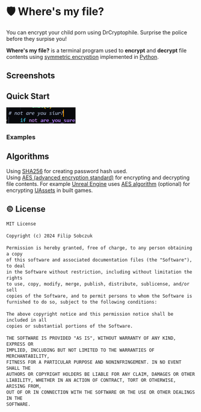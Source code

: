 # 🛡️ Where's my file?

You can encrypt your child porn using DrCryptophile. Surprise the police before they surpise you!

**Where's my file?** is a terminal program used to **encrypt** and **decrypt** file contents using [symmetric encryption](https://en.wikipedia.org/wiki/Symmetric-key_algorithm) implemented in [Python](https://www.python.org/).

## Screenshots

## Quick Start

![alt text](images/image.png)

### Examples

## Algorithms

Using [SHA256](https://pl.wikipedia.org/wiki/SHA-2) for creating password hash used.  
Using [AES (advanced encryption standard)](https://pl.wikipedia.org/wiki/Advanced_Encryption_Standard) for encrypting and decrypting file contents. For example [Unreal Engine](https://www.unrealengine.com/) uses [AES algorithm](https://pl.wikipedia.org/wiki/Advanced_Encryption_Standard) (optional) for encrypting [UAssets](https://docs.fileformat.com/game/uasset/) in built games.

## © License

```license
MIT License

Copyright (c) 2024 Filip Sobczuk

Permission is hereby granted, free of charge, to any person obtaining a copy
of this software and associated documentation files (the "Software"), to deal
in the Software without restriction, including without limitation the rights
to use, copy, modify, merge, publish, distribute, sublicense, and/or sell
copies of the Software, and to permit persons to whom the Software is
furnished to do so, subject to the following conditions:

The above copyright notice and this permission notice shall be included in all
copies or substantial portions of the Software.

THE SOFTWARE IS PROVIDED "AS IS", WITHOUT WARRANTY OF ANY KIND, EXPRESS OR
IMPLIED, INCLUDING BUT NOT LIMITED TO THE WARRANTIES OF MERCHANTABILITY,
FITNESS FOR A PARTICULAR PURPOSE AND NONINFRINGEMENT. IN NO EVENT SHALL THE
AUTHORS OR COPYRIGHT HOLDERS BE LIABLE FOR ANY CLAIM, DAMAGES OR OTHER
LIABILITY, WHETHER IN AN ACTION OF CONTRACT, TORT OR OTHERWISE, ARISING FROM,
OUT OF OR IN CONNECTION WITH THE SOFTWARE OR THE USE OR OTHER DEALINGS IN THE
SOFTWARE.
```
